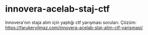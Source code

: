 # innovera-acelab-staj-ctf
Innovera'nın staja alım için yaptığı ctf yarışması soruları. 
Çözüm: https://farukeryilmaz.com/innovera-acelab-staj-alim-ctf-yarismasi/
